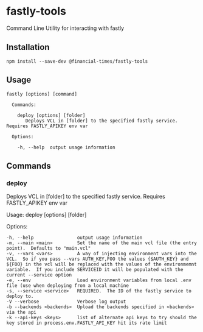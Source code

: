# fastly-tools

Command Line Utility for interacting with fastly

## Installation

```
npm install --save-dev @financial-times/fastly-tools
```

## Usage

	fastly [options] [command]

      Commands:

        deploy [options] [folder]
           Deploys VCL in [folder] to the specified fastly service.  Requires FASTLY_APIKEY env var

      Options:

        -h, --help  output usage information


## Commands

### deploy
Deploys VCL in [folder] to the specified fastly service.  Requires FASTLY_APIKEY env var

  Usage: deploy [options] [folder]

  Options:

    -h, --help                output usage information
    -m, --main <main>         Set the name of the main vcl file (the entry point).  Defaults to "main.vcl"
    -v, --vars <vars>         A way of injecting environment vars into the VCL.  So if you pass --vars AUTH_KEY,FOO the values {$AUTH_KEY} and ${FOO} in the vcl will be replaced with the values of the environmemnt variable.  If you include SERVICEID it will be populated with the current --service option
    -e, --env                 Load environment variables from local .env file (use when deploying from a local machine
    -s, --service <service>   REQUIRED.  The ID of the fastly service to deploy to.
    -V --verbose              Verbose log output
    -b --backends <backends>  Upload the backends specified in <backends> via the api
    -k --api-keys <keys>      list of alternate api keys to try should the key stored in process.env.FASTLY_API_KEY hit its rate limit
